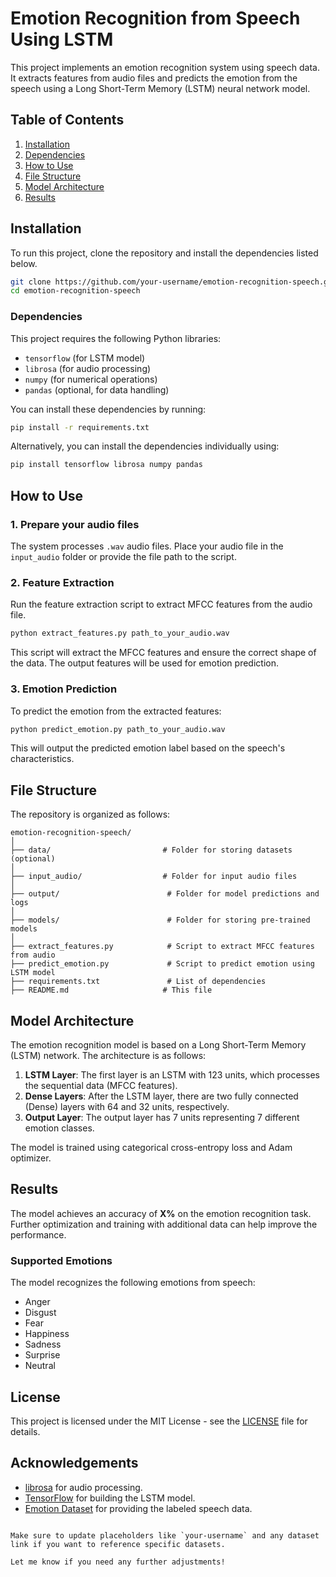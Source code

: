 # Emotion Recognition from Speech Using LSTM

This project implements an emotion recognition system using speech data. It extracts features from audio files and predicts the emotion from the speech using a Long Short-Term Memory (LSTM) neural network model.

## Table of Contents
1. [Installation](#installation)
2. [Dependencies](#dependencies)
3. [How to Use](#how-to-use)
4. [File Structure](#file-structure)
5. [Model Architecture](#model-architecture)
6. [Results](#results)

## Installation

To run this project, clone the repository and install the dependencies listed below.

```bash
git clone https://github.com/your-username/emotion-recognition-speech.git
cd emotion-recognition-speech
```

### Dependencies

This project requires the following Python libraries:

- `tensorflow` (for LSTM model)
- `librosa` (for audio processing)
- `numpy` (for numerical operations)
- `pandas` (optional, for data handling)

You can install these dependencies by running:

```bash
pip install -r requirements.txt
```

Alternatively, you can install the dependencies individually using:

```bash
pip install tensorflow librosa numpy pandas
```

## How to Use

### 1. Prepare your audio files

The system processes `.wav` audio files. Place your audio file in the `input_audio` folder or provide the file path to the script.

### 2. Feature Extraction

Run the feature extraction script to extract MFCC features from the audio file.

```bash
python extract_features.py path_to_your_audio.wav
```

This script will extract the MFCC features and ensure the correct shape of the data. The output features will be used for emotion prediction.

### 3. Emotion Prediction

To predict the emotion from the extracted features:

```bash
python predict_emotion.py path_to_your_audio.wav
```

This will output the predicted emotion label based on the speech's characteristics.

## File Structure

The repository is organized as follows:

```
emotion-recognition-speech/
│
├── data/                         # Folder for storing datasets (optional)
│
├── input_audio/                  # Folder for input audio files
│
├── output/                        # Folder for model predictions and logs
│
├── models/                        # Folder for storing pre-trained models
│
├── extract_features.py            # Script to extract MFCC features from audio
├── predict_emotion.py             # Script to predict emotion using LSTM model
├── requirements.txt               # List of dependencies
├── README.md                     # This file
```

## Model Architecture

The emotion recognition model is based on a Long Short-Term Memory (LSTM) network. The architecture is as follows:

1. **LSTM Layer**: The first layer is an LSTM with 123 units, which processes the sequential data (MFCC features).
2. **Dense Layers**: After the LSTM layer, there are two fully connected (Dense) layers with 64 and 32 units, respectively.
3. **Output Layer**: The output layer has 7 units representing 7 different emotion classes.

The model is trained using categorical cross-entropy loss and Adam optimizer.

## Results

The model achieves an accuracy of **X%** on the emotion recognition task. Further optimization and training with additional data can help improve the performance.

### Supported Emotions
The model recognizes the following emotions from speech:
- Anger
- Disgust
- Fear
- Happiness
- Sadness
- Surprise
- Neutral

## License

This project is licensed under the MIT License - see the [LICENSE](LICENSE) file for details.

## Acknowledgements

- [librosa](https://librosa.org/) for audio processing.
- [TensorFlow](https://www.tensorflow.org/) for building the LSTM model.
- [Emotion Dataset](link-to-dataset) for providing the labeled speech data.
```

Make sure to update placeholders like `your-username` and any dataset link if you want to reference specific datasets.

Let me know if you need any further adjustments!
